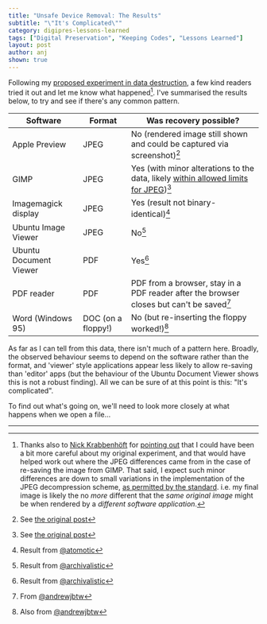 ```yaml
---
title: "Unsafe Device Removal: The Results"
subtitle: "\"It's Complicated\""
category: digipres-lessons-learned
tags: ["Digital Preservation", "Keeping Codes", "Lessons Learned"]
layout: post
author: anj
shown: true
---
```


Following my [proposed experiment in data destruction](/2017/04/10/unsafe-device-removal/), a few kind readers tried it out and let me know what happened[^1]. I've summarised the results below, to try and see if there's any common pattern.

<!--break-->

| Software | Format | Was recovery possible? |
| ---------|--------|------------------------|
| Apple Preview | JPEG | No (rendered image still shown and could be captured via screenshot)[^2] |
| GIMP | JPEG | Yes (with minor alterations to the data, likely [within allowed limits for JPEG][1])[^2] |
| Imagemagick display | JPEG | Yes (result not binary-identical)[^3] |
| Ubuntu Image Viewer | JPEG | No[^4] |
| Ubuntu Document Viewer | PDF | Yes[^4] |
| PDF reader | PDF | PDF from a browser, stay in a PDF reader after the browser closes but can't be saved[^5] |
| Word (Windows 95) | DOC (on a floppy!) | No (but re-inserting the floppy worked!)[^6] |

As far as I can tell from this data, there isn't much of a pattern here. Broadly, the observed behaviour seems to depend on the software rather than the format, and 'viewer' style applications appear less likely to allow re-saving than 'editor' apps (but the behaviour of the Ubuntu Document Viewer shows this is not a robust finding). All we can be sure of at this point is this: "It's complicated".

To find out what's going on, we'll need to look more closely at what happens when we open a file...

----

[^1]: Thanks also to [Nick Krabbenhöft][2] for [pointing out][3] that I could have been a bit more careful about my original experiment, and that would have helped work out where the JPEG differences came from in the case of re-saving the image from GIMP.  That said, I expect such minor differences are down to small variations in the implementation of the JPEG decompression scheme, [as permitted by the standard][1]. i.e. my final image is likely the no *more* different that the *same original image* might be when rendered by a *different software application*.
[^2]: See [the original post](/2017/04/10/unsafe-device-removal/)
[^3]: Result from [@atomotic](http://anjackson.net/2017/04/10/unsafe-device-removal/#comment-3249487142)
[^4]: Result from [@archivalistic](https://twitter.com/archivalistic/status/851907815673286656)
[^5]: From [@andrewjbtw](https://twitter.com/andrewjbtw/status/851530416590790656)
[^6]: Also from [@andrewjbtw](https://twitter.com/andrewjbtw/status/851531680632365056)

[1]: https://photo.stackexchange.com/a/83892/62442
[2]: https://twitter.com/nkrabben
[3]: /2017/04/10/unsafe-device-removal/#comment-3249002689